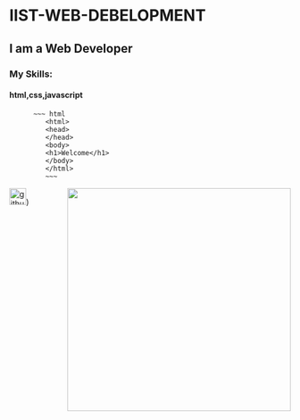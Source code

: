 # IIST-WEB-DEBELOPMENT
## I am a Web Developer
### My Skills:
#### html,css,javascript
          ~~~ html
             <html>
             <head>
             </head>
             <body>
             <h1>Welcome</h1>
             </body>
             </html>
             ~~~
             
             
<img align="right" width="400" src ="https://www.google.com/url?sa=i&url=https%3A%2F%2Fblog-design-academy.teachable.com%2Fcourses%2F204764%2Flectures%2F3143819&psig=AOvVaw0Wm2XDiJmdBr0U9E-SXdlh&ust=1668421483752000&source=images&cd=vfe&ved=0CA0QjRxqFwoTCJig2sD4qvsCFQAAAAAdAAAAABAw">


[<img src='https://cdn.jsdelivr.net/npm/simple-icons@3.0.1/icons/github.svg' alt='github' height='30'>](https://github.com/Jahidul-Islam-Joy))

